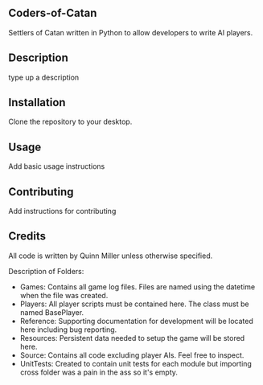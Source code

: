 ## Coders-of-Catan
Settlers of Catan written in Python to allow developers to write AI players.

## Description
type up a description

## Installation
Clone the repository to your desktop.

## Usage
Add basic usage instructions

## Contributing
Add instructions for contributing

## Credits
All code is written by Quinn Miller unless otherwise specified.




 Description of Folders:
 - Games: 	Contains all game log files. Files are named using the datetime when the file was created.
 - Players: 	All player scripts must be contained here. The class must be named BasePlayer.
 - Reference: 	Supporting documentation for development will be located here including bug reporting.
 - Resources: 	Persistent data needed to setup the game will be stored here.
 - Source: 	Contains all code excluding player AIs. Feel free to inspect.
 - UnitTests:	Created to contain unit tests for each module but importing cross folder was a pain in the ass so it's empty.
